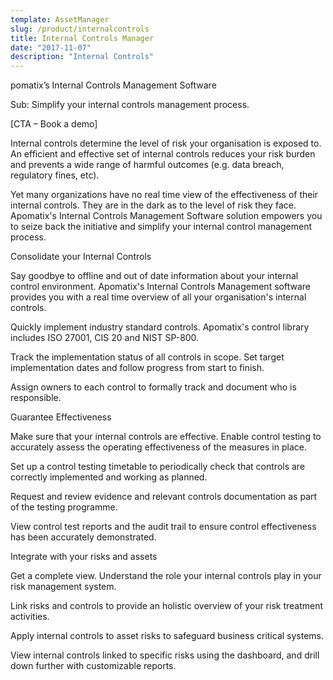 ```yaml
---
template: AssetManager
slug: /product/internalcontrols
title: Internal Controls Manager
date: "2017-11-07"
description: "Internal Controls"
---
```

pomatix’s Internal Controls Management Software 

Sub: Simplify your internal controls management process. 

[CTA – Book a demo] 

Internal controls determine the level of risk your organisation is exposed to. An efficient and effective set of internal controls reduces your risk burden and prevents a wide range of harmful outcomes (e.g. data breach, regulatory fines, etc). 

Yet many organizations have no real time view of the effectiveness of their internal controls. They are in the dark as to the level of risk they face. Apomatix's Internal Controls Management Software solution empowers you to seize back the initiative and simplify your internal control management process. 

Consolidate your Internal Controls 

Say goodbye to offline and out of date information about your internal control environment. Apomatix's Internal Controls Management software provides you with a real time overview of all your organisation's internal controls. 

Quickly implement industry standard controls. Apomatix's control library includes ISO 27001, CIS 20 and NIST SP-800. 

Track the implementation status of all controls in scope. Set target implementation dates and follow progress from start to finish.  

Assign owners to each control to formally track and document who is responsible. 

Guarantee Effectiveness 

Make sure that your internal controls are effective. Enable control testing to accurately assess the operating effectiveness of the measures in place. 

Set up a control testing timetable to periodically check that controls are correctly implemented and working as planned. 

Request and review evidence and relevant controls documentation as part of the testing programme. 

View control test reports and the audit trail to ensure control effectiveness has been accurately demonstrated. 

Integrate with your risks and assets 

Get a complete view. Understand the role your internal controls play in your risk management system. 

Link risks and controls to provide an holistic overview of your risk treatment activities.  

Apply internal controls to asset risks to safeguard business critical systems.  

View internal controls linked to specific risks using the dashboard, and drill down further with customizable reports.  